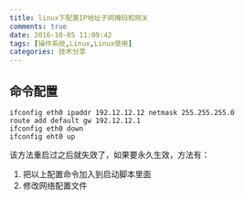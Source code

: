 ```yaml
---
title: linux下配置IP地址子网掩码和网关
comments: true
date: 2016-10-05 11:09:42
tags: [操作系统,Linux,Linux使用]
categories: 技术分享
---
```


## 命令配置

```
ifconfig eth0 ipaddr 192.12.12.12 netmask 255.255.255.0 
route add default gw 192.12.12.1
ifconfig eth0 down
ifconfig eht0 up
```

该方法重启过之后就失效了，如果要永久生效，方法有：
1. 把以上配置命令加入到启动脚本里面
2. 修改网络配置文件


